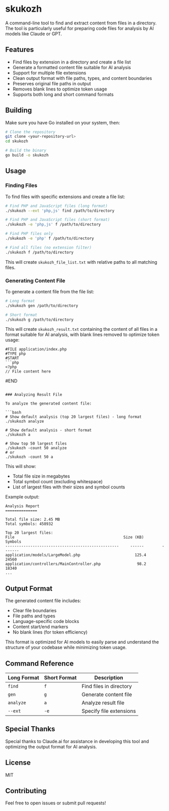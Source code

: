 # skukozh

A command-line tool to find and extract content from files in a directory. The tool is particularly useful for preparing code files for analysis by AI models like Claude or GPT.

## Features

- Find files by extension in a directory and create a file list
- Generate a formatted content file suitable for AI analysis
- Support for multiple file extensions
- Clean output format with file paths, types, and content boundaries
- Preserves original file paths in output
- Removes blank lines to optimize token usage
- Supports both long and short command formats

## Building

Make sure you have Go installed on your system, then:

```bash
# Clone the repository
git clone <your-repository-url>
cd skukozh

# Build the binary
go build -o skukozh
```

## Usage

### Finding Files

To find files with specific extensions and create a file list:

```bash
# Find PHP and JavaScript files (long format)
./skukozh --ext 'php,js' find /path/to/directory

# Find PHP and JavaScript files (short format)
./skukozh -e 'php,js' f /path/to/directory

# Find PHP files only
./skukozh -e 'php' f /path/to/directory

# Find all files (no extension filter)
./skukozh f /path/to/directory
```

This will create `skukozh_file_list.txt` with relative paths to all matching files.

### Generating Content File

To generate a content file from the file list:

```bash
# Long format
./skukozh gen /path/to/directory

# Short format
./skukozh g /path/to/directory
```

This will create `skukozh_result.txt` containing the content of all files in a format suitable for AI analysis, with blank lines removed to optimize token usage:

```
#FILE application/index.php
#TYPE php
#START
```php
<?php
// File content here
```
#END
```

### Analyzing Result File

To analyze the generated content file:

```bash
# Show default analysis (top 20 largest files) - long format
./skukozh analyze

# Show default analysis - short format
./skukozh a

# Show top 50 largest files
./skukozh -count 50 analyze
# or
./skukozh -count 50 a
```

This will show:
- Total file size in megabytes
- Total symbol count (excluding whitespace)
- List of largest files with their sizes and symbol counts

Example output:
```
Analysis Report
==============

Total file size: 2.45 MB
Total symbols: 458932

Top 20 largest files:
File                                                Size (KB)        Symbols
--------------------------------------------------     ------        -------
application/models/LargeModel.php                        125.4         24560
application/controllers/MainController.php                98.2         18340
...
```

## Output Format

The generated content file includes:
- Clear file boundaries
- File paths and types
- Language-specific code blocks
- Content start/end markers
- No blank lines (for token efficiency)

This format is optimized for AI models to easily parse and understand the structure of your codebase while minimizing token usage.

## Command Reference

Long Format | Short Format | Description
-----------|--------------|-------------
`find` | `f` | Find files in directory
`gen` | `g` | Generate content file
`analyze` | `a` | Analyze result file
`--ext` | `-e` | Specify file extensions

## Special Thanks

Special thanks to Claude.ai for assistance in developing this tool and optimizing the output format for AI analysis.

## License

MIT

## Contributing

Feel free to open issues or submit pull requests!
